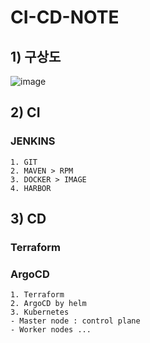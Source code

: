 # CI-CD-NOTE
## 1) 구상도
![image](https://user-images.githubusercontent.com/37236920/166628641-b5675a64-49de-40b6-92fd-376dfaa38bfc.png)
  
## 2) CI
### JENKINS
~~~
1. GIT
2. MAVEN > RPM
3. DOCKER > IMAGE
4. HARBOR
~~~

## 3) CD
### Terraform
### ArgoCD
~~~
1. Terraform
2. ArgoCD by helm
3. Kubernetes
- Master node : control plane
- Worker nodes ...
~~~

